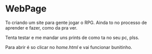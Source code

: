 # WebPage

To criando um site para gente jogar o RPG. Ainda to no processo de aprender e fazer, como da pra ver.

Tenta testar e me mandar uns prints de como ta no seu pc, plss.

Para abrir é so clicar no _home.html_ e vai funcionar bunitinho.
